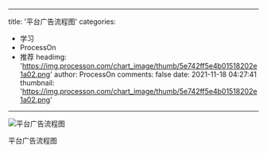 
---
title: '平台广告流程图'
categories: 
 - 学习
 - ProcessOn
 - 推荐
headimg: 'https://img.processon.com/chart_image/thumb/5e742ff5e4b01518202e1a02.png'
author: ProcessOn
comments: false
date: 2021-11-18 04:27:41
thumbnail: 'https://img.processon.com/chart_image/thumb/5e742ff5e4b01518202e1a02.png'
---

<div>   
<img class="thumb" alt="平台广告流程图" src="https://img.processon.com/chart_image/thumb/5e742ff5e4b01518202e1a02.png" referrerpolicy="no-referrer">
<p>平台广告流程图</p>  
</div>
            